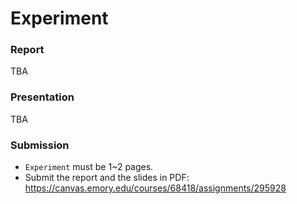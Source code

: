 # Experiment

### Report

TBA

### Presentation

TBA

### Submission

* `Experiment` must be 1~2 pages.
* Submit the report and the slides in PDF: https://canvas.emory.edu/courses/68418/assignments/295928
